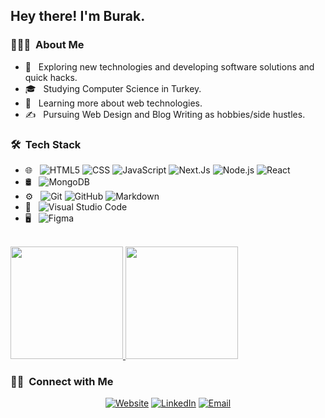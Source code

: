 
<h2> Hey there! I'm Burak.</h2>

<h3> 👨🏻‍💻 &nbsp;About Me </h3>

- 🤔 &nbsp; Exploring new technologies and developing software solutions and quick hacks.
- 🎓 &nbsp; Studying Computer Science in Turkey.
- 🌱 &nbsp; Learning more about web technologies.
- ✍️ &nbsp; Pursuing Web Design and Blog Writing as hobbies/side hustles.

<h3> 🛠 &nbsp;Tech Stack</h3>

- 🌐 &nbsp;
  ![HTML5](https://img.shields.io/badge/-HTML5-333333?style=flat&logo=HTML5)
  ![CSS](https://img.shields.io/badge/-CSS-333333?style=flat&logo=CSS3&logoColor=1572B6)
  ![JavaScript](https://img.shields.io/badge/-JavaScript-333333?style=flat&logo=javascript)
  ![Next.Js](https://img.shields.io/badge/-Next.js-333333?style=flat&logo=next.js)
  ![Node.js](https://img.shields.io/badge/-Node.js-333333?style=flat&logo=node.js)
  ![React](https://img.shields.io/badge/-React-333333?style=flat&logo=react)
- 🛢 &nbsp;
  ![MongoDB](https://img.shields.io/badge/-MongoDB-333333?style=flat&logo=mongodb)
- ⚙️ &nbsp;
  ![Git](https://img.shields.io/badge/-Git-333333?style=flat&logo=git)
  ![GitHub](https://img.shields.io/badge/-GitHub-333333?style=flat&logo=github)
  ![Markdown](https://img.shields.io/badge/-Markdown-333333?style=flat&logo=markdown)
- 🔧 &nbsp;
  ![Visual Studio Code](https://img.shields.io/badge/-Visual%20Studio%20Code-333333?style=flat&logo=visual-studio-code&logoColor=007ACC)
- 🖥 &nbsp;
  ![Figma](https://img.shields.io/badge/-Figma-333333?style=flat&logo=figma)

<br/>

<a href="https://github.com/AVS1508">
  <img height="180em" src="https://github-readme-stats.vercel.app/api?username=burakorkmez&theme=buefy&show_icons=true" />
  <img height="180em" src="https://github-readme-stats.vercel.app/api/top-langs/?username=burakorkmez&theme=buefy&layout=compact" />
</a>

<br/>

<h3> 🤝🏻 &nbsp;Connect with Me </h3>

<p align="center">
<a href="https://www.burakorkmez.com/"><img alt="Website" src="https://img.shields.io/badge/Website-www.burakorkmez.com-blue?style=flat-square&logo=google-chrome"></a>
<a href="https://www.linkedin.com/in/burakork/"><img alt="LinkedIn" src="https://img.shields.io/badge/LinkedIn-Burak%20Orkmez-blue?style=flat-square&logo=linkedin"></a>
<a href="mailto:burakorkmezz@gmail.com"><img alt="Email" src="https://img.shields.io/badge/Email-burakorkmezz@gmail.com-blue?style=flat-square&logo=gmail"></a>
</p>

